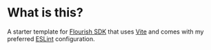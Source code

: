 # What is this?

A starter template for [Flourish SDK](https://developers.flourish.studio/) that uses [Vite](https://vitejs.dev/) and comes with my preferred [ESLint](https://eslint.org/) configuration.
